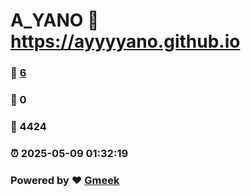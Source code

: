 # A_YANO :link: https://ayyyyano.github.io 
### :page_facing_up: [6](https://ayyyyano.github.io/tag.html) 
### :speech_balloon: 0 
### :hibiscus: 4424 
### :alarm_clock: 2025-05-09 01:32:19 
### Powered by :heart: [Gmeek](https://github.com/Meekdai/Gmeek)
